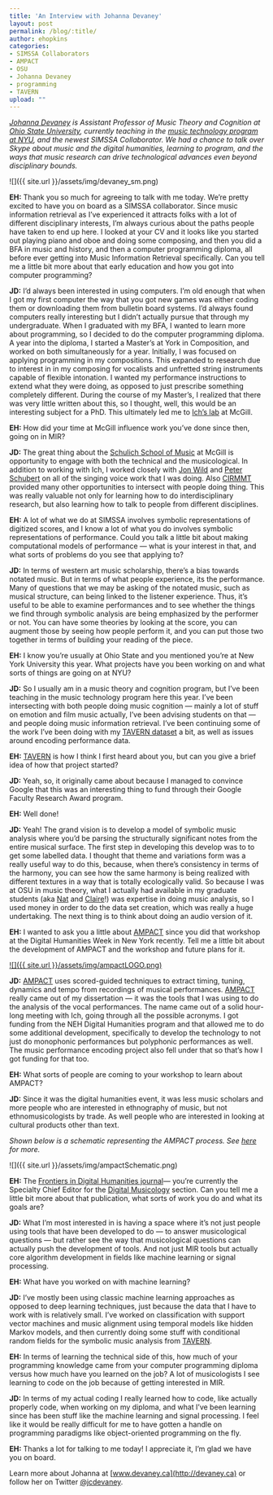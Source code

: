```yaml
---
title: 'An Interview with Johanna Devaney'
layout: post
permalink: /blog/:title/
author: ehopkins
categories:
- SIMSSA Collaborators
- AMPACT
- OSU
- Johanna Devaney
- programming
- TAVERN
upload: ""
---
```


_[Johanna Devaney](http://www.devaney.ca) is Assistant Professor of Music Theory and Cognition at [Ohio State University](https://music.osu.edu/people/devaney.12), currently teaching in the [music technology program at NYU](https://steinhardt.nyu.edu/music/technology), and the newest SIMSSA Collaborator. We had a chance to talk over Skype about music and the digital humanities, learning to program, and the ways that music research can drive technological advances even beyond disciplinary bounds._

![]({{ site.url }}/assets/img/devaney_sm.png)


**EH:** Thank you so much for agreeing to talk with me today. We’re pretty excited to have you on board as a SIMSSA collaborator. Since music information retrieval as I’ve experienced it attracts folks with a lot of different disciplinary interests, I’m always curious about the paths people have taken to end up here. I looked at your CV and it looks like you started out playing piano and oboe and doing some composing, and then you did a BFA in music and history, and then a computer programming diploma, all before ever getting into Music Information Retrieval specifically. Can you tell me a little bit more about that early education and how you got into computer programming?

**JD:** I’d always been interested in using computers. I’m old enough that when I got my first computer the way that you got new games was either coding them or downloading them from bulletin board systems. I’d always found computers really interesting but I didn’t actually pursue that through my undergraduate. When I graduated with my BFA, I wanted to learn more about programming, so I decided to do the computer programming diploma. A year into the diploma, I started a Master’s at York in Composition, and worked on both simultaneously for a year. Initially, I was focused on applying programming in my compositions. This expanded to research due to interest in in my composing for vocalists and unfretted string instruments capable of flexible intonation. I wanted my performance instructions to extend what they were doing, as opposed to just prescribe something completely different. During the course of my Master’s, I realized that there was very little written about this, so I thought, well, this would be an interesting subject for a PhD. This ultimately led me to [Ich’s lab](http://ddmal.music.mcgill.ca/) at McGill.

**EH:** How did your time at McGill influence work you’ve done since then, going on in MIR?

**JD:** The great thing about the [Schulich School of Music](http://www.mcgill.ca/music/home) at McGill is opportunity to engage with both the technical and the musicological. In addition to working with Ich, I worked closely with [Jon Wild](http://www.mcgill.ca/music/jonathan-wild) and [Peter Schubert](http://www.mcgill.ca/music/peter-schubert) on all of the singing voice work that I was doing. Also [CIRMMT](https://www.cirmmt.org/) provided many other opportunities to intersect with people doing thing. This was really valuable not only for learning how to do interdisciplinary research, but also learning how to talk to people from different disciplines.

**EH:** A lot of what we do at SIMSSA involves symbolic representations of digitized scores, and I know a lot of what you do involves symbolic representations of performance. Could you talk a little bit about making computational models of performance — what is your interest in that, and what sorts of problems do you see that applying to?

**JD:** In terms of western art music scholarship, there’s a bias towards notated music. But in terms of what people experience, its the performance. Many of questions that we may be asking of the notated music, such as musical structure, can being linked to the listener experience. Thus, it’s useful to be able to examine performances and to see whether the things we find through symbolic analysis are being emphasized by the performer or not. You can have some theories by looking at the score, you can augment those by seeing how people perform it, and you can put those two together in terms of building your reading of the piece.

**EH:** I know you’re usually at Ohio State and you mentioned you’re at New York University this year. What projects have you been working on and what sorts of things are going on at NYU?

**JD:** So I usually am in a music theory and cognition program, but I’ve been teaching in the music technology program here this year. I’ve been intersecting with both people doing music cognition — mainly a lot of stuff on emotion and film music actually, I’ve been advising students on that — and people doing music information retrieval. I’ve been continuing some of the work I’ve been doing with my [TAVERN dataset](http://gettavern.org) a bit, as well as issues around encoding performance data.

**EH:** [TAVERN](http://gettavern.org) is how I think I first heard about you, but can you give a brief idea of how that project started?

**JD:** Yeah, so, it originally came about because I managed to convince Google that this was an interesting thing to fund through their Google Faculty Research Award program.

**EH:** Well done!

**JD:** Yeah! The grand vision is to develop a model of symbolic music analysis where you’d be parsing the structurally significant notes from the entire musical surface. The first step in developing this develop was to to get some labelled data. I thought that theme and variations form was a really useful way to do this, because, when there’s consistency in terms of the harmony, you can see how the same harmony is being realized with different textures in a way that is totally ecologically valid. So because I was at OSU in music theory, what I actually had available in my graduate students (aka [Nat](https://simssa.ca/blog/introducing-Nat) and [Claire](https://simssa.ca/blog/introducing-claire-arthur)!) was expertise in doing music analysis, so I used money in order to do the data set creation, which was really a huge undertaking. The next thing is to think about doing an audio version of it.

**EH:** I wanted to ask you a little about [AMPACT](http://ampact.tumblr.com/) since you did that workshop at the Digital Humanities Week in New York recently. Tell me a little bit about the development of AMPACT and the workshop and future plans for it.

[![]({{ site.url }}/assets/img/ampactLOGO.png)](http://ampact.tumblr.com/)

**JD:** [AMPACT](http://ampact.tumblr.com/) uses scored-guided  techniques to extract timing, tuning, dynamics and tempo from recordings of musical performances. [AMPACT](http://ampact.tumblr.com/) really came out of my dissertation — it was the tools that I was using to do the analysis of the vocal performances. The name came out of a solid hour-long meeting with Ich, going through all the possible acronyms. I got funding from the NEH Digital Humanities program and that allowed me to do some additional development, specifically to develop the technology to not just do monophonic performances but polyphonic performances as well. The music performance encoding project also fell under that so that’s how I got funding for that too.

**EH:** What sorts of people are coming to your workshop to learn about AMPACT?

**JD:** Since it was the digital humanities event, it was less music scholars and more people who are interested in ethnography of music, but not ethnomusicologists by trade. As well people who are interested in looking at cultural products other than text.

_Shown below is a schematic representing the AMPACT process. See [here](http://ampact.tumblr.com/documentation) for more._

![]({{ site.url }}/assets/img/ampactSchematic.png)

**EH:** The [Frontiers in Digital Humanities journal](https://www.frontiersin.org/journals/digital-humanities#)— you’re currently the Specialty Chief Editor for the [Digital Musicology](https://www.frontiersin.org/journals/digital-humanities/sections/digital-musicology#) section. Can you tell me a little bit more about that publication, what sorts of work you do and what its goals are?

**JD:** What I’m most interested in is having a space where it’s not just people using tools that have been developed to do — to answer musicological questions — but rather see the way that musicological questions can actually push the development of tools. And not just MIR tools but actually core algorithm development in fields like machine learning or signal processing.

**EH:** What have you worked on with machine learning?

**JD:** I’ve mostly been using classic machine learning approaches as opposed to deep learning techniques, just because the data that I have to work with is relatively small. I’ve worked on classification with support vector machines and music alignment using temporal models like hidden Markov models, and then currently doing some stuff with conditional random fields for the symbolic music analysis from [TAVERN](http://gettavern.org).

**EH:** In terms of learning the technical side of this, how much of your programming knowledge came from your computer programming diploma versus how much have you learned on the job? A lot of musicologists I see learning to code on the job because of getting interested in MIR.

**JD:** In terms of my actual coding I really learned how to code, like actually properly code, when working on my diploma, and what I’ve been learning since has been stuff like the machine learning and signal processing. I feel like it would be really difficult for me to have gotten a handle on programming paradigms like object-oriented programming on the fly.

**EH:** Thanks a lot for talking to me today! I appreciate it, I’m glad we have you on board.

Learn more about Johanna at [www.devaney.ca](http://devaney.ca) or follow her on Twitter [@jcdevaney](https://twitter.com/jcdevaney).
